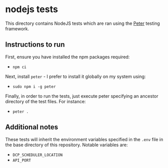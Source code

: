 # nodejs tests

This directory contains NodeJS tests which are ran using the
[Peter](https://gitlab.com/Distributed-Compute-Protocol/peter) testing framework. 

## Instructions to run

First, ensure you have installed the npm packages required:
- `npm ci`

Next, install `peter` - I prefer to install it globally on my system
using:
- `sudo npm i -g peter`

Finally, in order to run the tests, just execute peter specifying an
ancestor directory of the test files. For instance:
- `peter .`

## Additional notes
These tests will inherit the environment variables specified in the
`.env` file in the base directory of this repository. Notable
variables are: 
- `DCP_SCHEDULER_LOCATION`
- `API_PORT`

